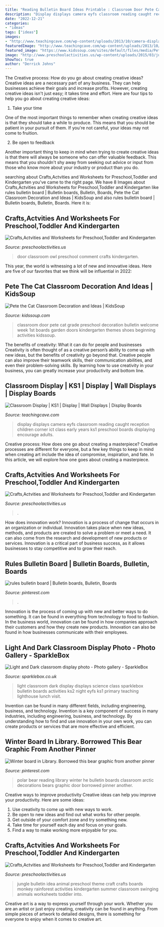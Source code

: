 ```yaml
---
title: "Reading Bulletin Board Ideas Printable : Classroom Door Pete Cat Grade Preschool Decoration Bulletin Welcome Week 1st Boards Garden Doors Kindergarten Themes Shoes Beginning Activities Kidssoup"
description: "Display displays camera eyfs classroom reading caught reception children corner ict class early years ks1 preschool boards displaying encourage adults"
date: "2022-12-21"
categories:
- "ideas"
tags: ["ideas"]
images:
- "http://www.teachingcave.com/wp-content/uploads/2013/10/camera-display.jpg"
featuredImage: "http://www.teachingcave.com/wp-content/uploads/2013/10/camera-display.jpg"
featured_image: "https://www.kidssoup.com/sites/default/files/media/Pete-CAt-Door.JPG"
image: "http://www.preschoolactivities.us/wp-content/uploads/2015/03/jungle-bulletin-board-3.jpg"
ShowToc: true
author: "Derrick Johns"
---
```



The Creative process: How do you go about creating creative ideas?
Creative ideas are a necessary part of any business. They can help businesses achieve their goals and increase profits. However, creating creative ideas isn't just easy; it takes time and effort. Here are four tips to help you go about creating creative ideas:
1. Take your time

One of the most important things to remember when creating creative ideas is that they should take a while to produce. This means that you should be patient in your pursuit of them. If you're not careful, your ideas may not come to fruition.

2. Be open to feedback

Another important thing to keep in mind when trying to create creative ideas is that there will always be someone who can offer valuable feedback. This means that you shouldn't shy away from seeking out advice or input from those who know more about your industry or product than you do.

	

		
searching about Crafts,Actvities and Worksheets for Preschool,Toddler and Kindergarten you've came to the right page. We have 8 Images about Crafts,Actvities and Worksheets for Preschool,Toddler and Kindergarten like rules bulletin board | Bulletin boards, Bulletin, Boards, Pete the Cat Classroom Decoration and Ideas | KidsSoup and also rules bulletin board | Bulletin boards, Bulletin, Boards. Here it is:
		
    
## Crafts,Actvities And Worksheets For Preschool,Toddler And Kindergarten

<img loading=lazy src="http://www.preschoolactivities.us/wp-content/uploads/2015/03/Owl-Classroom-Door.jpg" onerror="this.onerror=null;this.src='https://tse1.mm.bing.net/th?id=OIP.UiBKDn6-qObKyIR4fVDlPgHaNJ&amp;pid=15.1';" alt="Crafts,Actvities and Worksheets for Preschool,Toddler and Kindergarten">

_Source: preschoolactivities.us_

>door classroom owl preschool comment crafts kindergarten. 

	

This year, the world is witnessing a lot of new and innovative ideas. Here are five of our favorites that we think will be influential in 2022: 

    
## Pete The Cat Classroom Decoration And Ideas | KidsSoup

<img loading=lazy src="https://www.kidssoup.com/sites/default/files/media/Pete-CAt-Door.JPG" onerror="this.onerror=null;this.src='https://tse3.mm.bing.net/th?id=OIP.vBroDdw4GU1fp6pTygfIyQAAAA&amp;pid=15.1';" alt="Pete the Cat Classroom Decoration and Ideas | KidsSoup">

_Source: kidssoup.com_

>classroom door pete cat grade preschool decoration bulletin welcome week 1st boards garden doors kindergarten themes shoes beginning activities kidssoup. 

	

The benefits of creativity: What it can do for people and businesses
Creativity is often thought of as a creative person’s ability to come up with new ideas, but the benefits of creativity go beyond that. Creative people can also improve their teamwork skills, their communication abilities, and even their problem-solving skills. By learning how to use creativity in your business, you can greatly increase your productivity and bottom line.

    
## Classroom Display | KS1 | Display | Wall Displays | Display Boards

<img loading=lazy src="http://www.teachingcave.com/wp-content/uploads/2013/10/camera-display.jpg" onerror="this.onerror=null;this.src='https://tse1.mm.bing.net/th?id=OIP.pU3rLa6JaR5nqMcsoWyQQAHaJ4&amp;pid=15.1';" alt="Classroom Display | KS1 | Display | Wall Displays | Display Boards">

_Source: teachingcave.com_

>display displays camera eyfs classroom reading caught reception children corner ict class early years ks1 preschool boards displaying encourage adults. 

	

Creative process: How does one go about creating a masterpiece?
Creative processes are different for everyone, but a few key things to keep in mind when creating art include the idea of compromise, inspiration, and fate. In this article, we will explore how one goes about creating a masterpiece.

    
## Crafts,Actvities And Worksheets For Preschool,Toddler And Kindergarten

<img loading=lazy src="https://www.preschoolactivities.us/wp-content/uploads/2015/10/Halloween-classroom-door-decoration.jpg" onerror="this.onerror=null;this.src='https://tse4.mm.bing.net/th?id=OIP.UI7HOZrce3hO2L2r2kZ7wwHaJ3&amp;pid=15.1';" alt="Crafts,Actvities and Worksheets for Preschool,Toddler and Kindergarten">

_Source: preschoolactivities.us_

>. 

	

How does innovation work?
Innovation is a process of change that occurs in an organization or individual. Innovation takes place when new ideas, methods, and products are created to solve a problem or meet a need. It can also come from the research and development of new products or services. Innovation is a critical part of business success, as it allows businesses to stay competitive and to grow their reach.

    
## Rules Bulletin Board | Bulletin Boards, Bulletin, Boards

<img loading=lazy src="https://i.pinimg.com/736x/2d/7a/11/2d7a113a3025aa8f8e9b982b6339b094.jpg" onerror="this.onerror=null;this.src='https://tse4.mm.bing.net/th?id=OIP._VQxPcc_T72HYIbzI3EodwHaJ3&amp;pid=15.1';" alt="rules bulletin board | Bulletin boards, Bulletin, Boards">

_Source: pinterest.com_

>. 

	

Innovation is the process of coming up with new and better ways to do something. It can be found in everything from technology to food to fashion. In the business world, innovation can be found in how companies approach their customers and how they create new products. Innovation can also be found in how businesses communicate with their employees.

    
## Light And Dark Classroom Display Photo - Photo Gallery - SparkleBox

<img loading=lazy src="http://www.sparklebox.co.uk/gallery/gal921-930/_wp_generated/pp95a63a22_02.jpg" onerror="this.onerror=null;this.src='https://tse1.mm.bing.net/th?id=OIP.olpeUcTHk7z5XCLQjhBCLQHaFj&amp;pid=15.1';" alt="Light and Dark classroom display photo - Photo gallery - SparkleBox">

_Source: sparklebox.co.uk_

>light classroom dark display displays science class sparklebox bulletin boards activities ks2 night eyfs ks1 primary teaching lighthouse lunch visit. 

	

Invention can be found in many different fields, including engineering, business, and technology.
Invention is a key component of success in many industries, including engineering, business, and technology. By understanding how to find and use innovation in your own work, you can create products or services that are more effective and efficient.

    
## Winter Board In Library. Borrowed This Bear Graphic From Another Pinner

<img loading=lazy src="https://i.pinimg.com/736x/a3/60/58/a36058835c929999d12e71ca9bd2a804--classroom-displays-library-displays.jpg" onerror="this.onerror=null;this.src='https://tse2.mm.bing.net/th?id=OIP.s_F6wMvmdWQcSfyekGZXMwHaFj&amp;pid=15.1';" alt="Winter board in Library. Borrowed this bear graphic from another pinner">

_Source: pinterest.com_

>polar bear reading library winter he bulletin boards classroom arctic decorations bears graphic door borrowed pinner another. 

	

Creative ways to improve productivity
Creative ideas can help you improve your productivity. Here are some ideas: 
1. Use creativity to come up with new ways to work.
2. Be open to new ideas and find out what works for other people. 
3. Get outside of your comfort zone and try something new. 
4. Take time for yourself each day and focus on your goals. 
5. Find a way to make working more enjoyable for you.

    
## Crafts,Actvities And Worksheets For Preschool,Toddler And Kindergarten

<img loading=lazy src="http://www.preschoolactivities.us/wp-content/uploads/2015/03/jungle-bulletin-board-3.jpg" onerror="this.onerror=null;this.src='https://tse2.mm.bing.net/th?id=OIP.fwCQzJz4NG5PwpFbfi2DuAHaJ6&amp;pid=15.1';" alt="Crafts,Actvities and Worksheets for Preschool,Toddler and Kindergarten">

_Source: preschoolactivities.us_

>jungle bulletin idea animal preschool theme craft crafts boards monkey rainforest activities kindergarten summer classroom swinging animals worksheets toddler into. 

	

Creative art is a way to express yourself through your work. Whether you are an artist or just enjoy creating, creativity can be found in anything. From simple pieces of artwork to detailed designs, there is something for everyone to enjoy when it comes to creative art.

